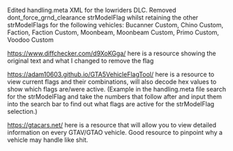 Edited handling.meta XML for the lowriders DLC. Removed dont_force_grnd_clearance strModelFlag whilst retaining the other strModelFlags for the following vehicles:
Bucanner Custom,
Chino Custom,
Faction,
Faction Custom,
Moonbeam,
Moonbeam Custom,
Primo Custom,
Voodoo Custom

https://www.diffchecker.com/d9XoKGga/ here is a resource showing the original text and what I changed to remove the flag

https://adam10603.github.io/GTA5VehicleFlagTool/ here is a resource to view current flags and their combinations, will also decode hex values to show which flags are/were active. (Example in the handling.meta file search for the strModelFlag and take the numbers that follow after and input them into the search bar to find out what flags are active for the strModelFlag selection.)

https://gtacars.net/ here is a resource that will allow you to view detailed information on every GTAV/GTAO vehicle. Good resource to pinpoint why a vehicle may handle like shit.
